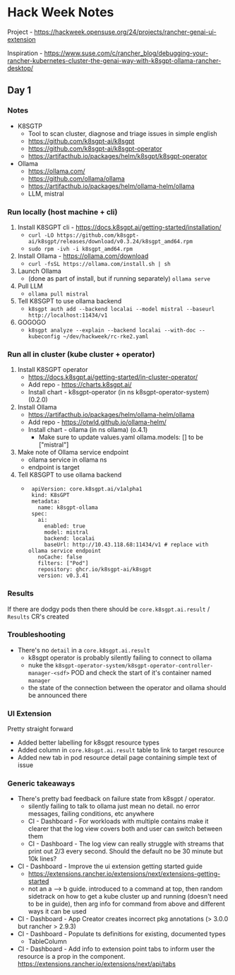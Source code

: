 # Hack Week Notes

Project - https://hackweek.opensuse.org/24/projects/rancher-genai-ui-extension

Inspiration - https://www.suse.com/c/rancher_blog/debugging-your-rancher-kubernetes-cluster-the-genai-way-with-k8sgpt-ollama-rancher-desktop/


## Day 1

### Notes

- K8SGTP
  - Tool to scan cluster, diagnose and triage issues in simple english
  - https://github.com/k8sgpt-ai/k8sgpt
  - https://github.com/k8sgpt-ai/k8sgpt-operator
  - https://artifacthub.io/packages/helm/k8sgpt/k8sgpt-operator
- Ollama
  - https://ollama.com/
  - https://github.com/ollama/ollama
  - https://artifacthub.io/packages/helm/ollama-helm/ollama
  - LLM, mistral

### Run locally (host machine + cli)

1. Install K8SGPT cli - https://docs.k8sgpt.ai/getting-started/installation/
   - `curl -LO https://github.com/k8sgpt-ai/k8sgpt/releases/download/v0.3.24/k8sgpt_amd64.rpm`
   - `sudo rpm -ivh -i k8sgpt_amd64.rpm`
2. Install Ollama - https://ollama.com/download
   - `curl -fsSL https://ollama.com/install.sh | sh`
3. Launch Ollama
   - (done as part of install, but if running separately) `ollama serve`
4. Pull LLM
   - `ollama pull mistral`
5. Tell K8SGPT to use ollama backend
   - `k8sgpt auth add --backend localai --model mistral --baseurl http://localhost:11434/v1`
6. GOGOGO
   - `k8sgpt analyze --explain --backend localai --with-doc --kubeconfig ~/dev/hackweek/rc-rke2.yaml`

### Run all in cluster (kube cluster + operator)

1. Install K8SGPT operator
   - https://docs.k8sgpt.ai/getting-started/in-cluster-operator/
   - Add repo - https://charts.k8sgpt.ai/
   - Install chart - k8sgpt-operator (in ns k8sgpt-operator-system) (0.2.0)
2. Install Ollama
   - https://artifacthub.io/packages/helm/ollama-helm/ollama
   - Add repo - https://otwld.github.io/ollama-helm/
   - Install chart - ollama (in ns ollama) (o.4.1)
      - Make sure to update values.yaml ollama.models: [] to be ["mistral"]
3. Make note of Ollama service endpoint
   - ollama service in ollama ns
   - endpoint is target
4. Tell K8SGPT to use ollama backend
   - ```
      apiVersion: core.k8sgpt.ai/v1alpha1
      kind: K8sGPT
      metadata:
        name: k8sgpt-ollama
      spec:
        ai:
          enabled: true
          model: mistral
          backend: localai
          baseUrl: http://10.43.118.68:11434/v1 # replace with ollama service endpoint
        noCache: false
        filters: ["Pod"]
        repository: ghcr.io/k8sgpt-ai/k8sgpt
        version: v0.3.41
     ```
### Results

If there are dodgy pods then there should be `core.k8sgpt.ai.result` / `Results` CR's created


### Troubleshooting

- There's no `detail` in a `core.k8sgpt.ai.result`
  - k8sgpt operator is probably silently failing to connect to ollama
  - nuke the `k8sgpt-operator-system/k8sgpt-operator-controller-manager-<sdf>` POD and check the start of it's container named `manager` 
  - the state of the connection between the operator and ollama should be announced there 

### UI Extension

Pretty straight forward

- Added better labelling for k8sgpt resource types
- Added column in `core.k8sgpt.ai.result` table to link to target resource
- Added new tab in pod resource detail page containing simple text of issue

### Generic takeaways
- There's pretty bad feedback on failure state from k8sgpt / operator.
  - silently failing to talk to ollama just mean no detail. no error messages, failing conditions, etc anywhere
  - CI - Dashboard - For workloads with multiple contains make it clearer that the log view covers both and user can switch between them 
  - CI - Dashboard - The log view can really struggle with streams that print out 2/3 every second. Should the default no be 30 minute but 10k lines?
- CI - Dashboard - Improve the ui extension getting started guide
  - https://extensions.rancher.io/extensions/next/extensions-getting-started
  - not an a --> b guide. introduced to a command at top, then random sidetrack on how to get a kube cluster up and running (doesn't need to be in guide), then arg info for command from above and different ways it can be used
- CI - Dashboard - App Creator creates incorrect pkg annotations (> 3.0.0 but rancher > 2.9.3)
- CI - Dashboard - Populate ts definitions for existing, documented types
  - TableColumn
- CI - Dashboard - Add info to extension point tabs to inform user the resource is a prop in the component. https://extensions.rancher.io/extensions/next/api/tabs
